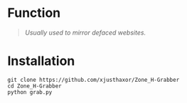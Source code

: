 Function
========
> *Usually used to mirror defaced websites.*

Installation
============
```
git clone https://github.com/xjusthaxor/Zone_H-Grabber
cd Zone_H-Grabber
python grab.py
```
